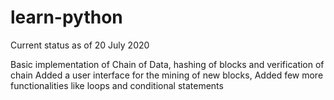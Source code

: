 # learn-python

Current status as of 20 July 2020

Basic implementation of Chain of Data, hashing of blocks and verification of chain
Added a user interface for the mining of new blocks,
Added few more functionalities like loops and conditional statements
